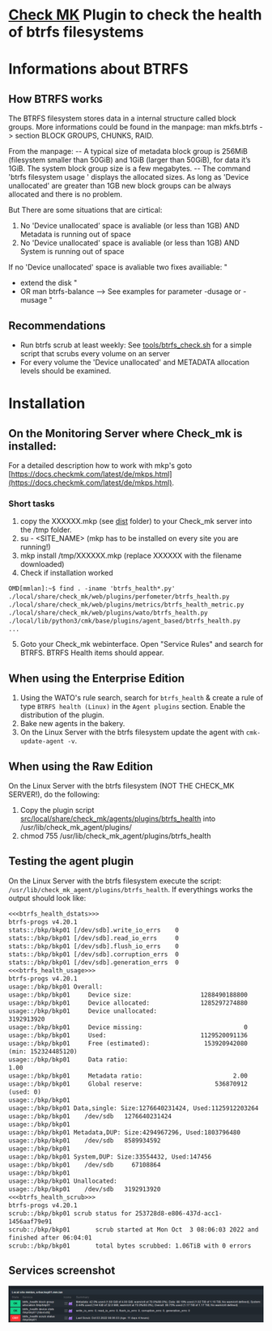 # [Check MK](https://checkmk.com) Plugin to check the health of btrfs filesystems

# Informations about BTRFS
## How BTRFS works
The BTRFS filesystem stores data in a internal structure called block groups.
More informations could be found in the manpage: man mkfs.btrfs -> section BLOCK GROUPS, CHUNKS, RAID.

From the manpage:
-- A typical size of metadata block group is 256MiB (filesystem smaller than 50GiB) and 1GiB (larger than 50GiB), for data it’s 1GiB. The system block group size is a few megabytes. --
The command 'btrfs filesystem usage ' displays the allocated sizes.
As long as 'Device unallocated' are greater than 1GB new block groups can be always allocated and there is no problem.

But There are some situations that are cirtical:
1. No 'Device unallocated' space is avaliable (or less than 1GB) AND Metadata is running out of space
2. No 'Device unallocated' space is avaliable (or less than 1GB) AND System is running out of space

If no 'Device unallocated' space is avaliable two fixes availiable: "
- extend the disk "
- OR man btrfs-balance --> See examples for parameter -dusage or -musage "

## Recommendations
* Run btrfs scrub at least weekly: See [tools/btrfs_check.sh](tools/btrfs_check.sh) for a simple script that scrubs every volume on an server
* For every volume the 'Device unallocated' and METADATA allocation levels should be examined. 


# Installation

## On the Monitoring Server where Check_mk is installed:
For a detailed description how to work with mkp's goto [https://docs.checkmk.com/latest/de/mkps.html](https://docs.checkmk.com/latest/de/mkps.html).

### Short tasks
1. copy the XXXXXX.mkp (see [dist](dist) folder) to your Check_mk server into the /tmp folder.
2. su - <SITE_NAME> (mkp has to be installed on every site you are running!)
3. mkp install /tmp/XXXXXX.mkp (replace XXXXXX with the filename downloaded)
4. Check if installation worked
```
OMD[mmlan]:~$ find . -iname 'btrfs_health*.py'
./local/share/check_mk/web/plugins/perfometer/btrfs_health.py
./local/share/check_mk/web/plugins/metrics/btrfs_health_metric.py
./local/share/check_mk/web/plugins/wato/btrfs_health.py
./local/lib/python3/cmk/base/plugins/agent_based/btrfs_health.py
...
```
5. Goto your Check_mk webinterface. Open "Service Rules" and search for BTRFS. BTRFS Health items should appear.

## When using the Enterprise Edition
1. Using the WATO's rule search, search for `btrfs_health` & create a rule of type `BTRFS health (Linux)` in the `Agent plugins` section. Enable the distribution of the plugin.
2. Bake new agents in the bakery.
3. On the Linux Server with the btrfs filesystem update the agent with `cmk-update-agent -v`.

## When using the Raw Edition

On the Linux Server with the btrfs filesystem (NOT THE CHECK_MK SERVER!), do the following:

1. Copy the plugin script [src/local/share/check_mk/agents/plugins/btrfs_health](src/local/share/check_mk/agents/plugins/btrfs_health) into /usr/lib/check_mk_agent/plugins/
2. chmod 755 /usr/lib/check_mk_agent/plugins/btrfs_health

## Testing the agent plugin

On the Linux Server with the btrfs filesystem execute the script: `/usr/lib/check_mk_agent/plugins/btrfs_health`. If everythings works the output should look like:

```
<<<btrfs_health_dstats>>>
btrfs-progs v4.20.1
stats::/bkp/bkp01 [/dev/sdb].write_io_errs    0
stats::/bkp/bkp01 [/dev/sdb].read_io_errs     0
stats::/bkp/bkp01 [/dev/sdb].flush_io_errs    0
stats::/bkp/bkp01 [/dev/sdb].corruption_errs  0
stats::/bkp/bkp01 [/dev/sdb].generation_errs  0
<<<btrfs_health_usage>>>
btrfs-progs v4.20.1
usage::/bkp/bkp01 Overall:
usage::/bkp/bkp01     Device size:                   1288490188800
usage::/bkp/bkp01     Device allocated:              1285297274880
usage::/bkp/bkp01     Device unallocated:                       3192913920
usage::/bkp/bkp01     Device missing:                            0
usage::/bkp/bkp01     Used:                          1129520091136
usage::/bkp/bkp01     Free (estimated):               153920942080      (min: 152324485120)
usage::/bkp/bkp01     Data ratio:                                     1.00
usage::/bkp/bkp01     Metadata ratio:                         2.00
usage::/bkp/bkp01     Global reserve:                    536870912      (used: 0)
usage::/bkp/bkp01
usage::/bkp/bkp01 Data,single: Size:1276640231424, Used:1125912203264
usage::/bkp/bkp01    /dev/sdb   1276640231424
usage::/bkp/bkp01
usage::/bkp/bkp01 Metadata,DUP: Size:4294967296, Used:1803796480
usage::/bkp/bkp01    /dev/sdb   8589934592
usage::/bkp/bkp01
usage::/bkp/bkp01 System,DUP: Size:33554432, Used:147456
usage::/bkp/bkp01    /dev/sdb     67108864
usage::/bkp/bkp01
usage::/bkp/bkp01 Unallocated:
usage::/bkp/bkp01    /dev/sdb   3192913920
<<<btrfs_health_scrub>>>
btrfs-progs v4.20.1
scrub::/bkp/bkp01 scrub status for 253728d8-e806-437d-acc1-1456aaf79e91
scrub::/bkp/bkp01       scrub started at Mon Oct  3 08:06:03 2022 and finished after 06:04:01
scrub::/bkp/bkp01       total bytes scrubbed: 1.06TiB with 0 errors
```

## Services screenshot
![](docs/example-services-screenshot.png)
